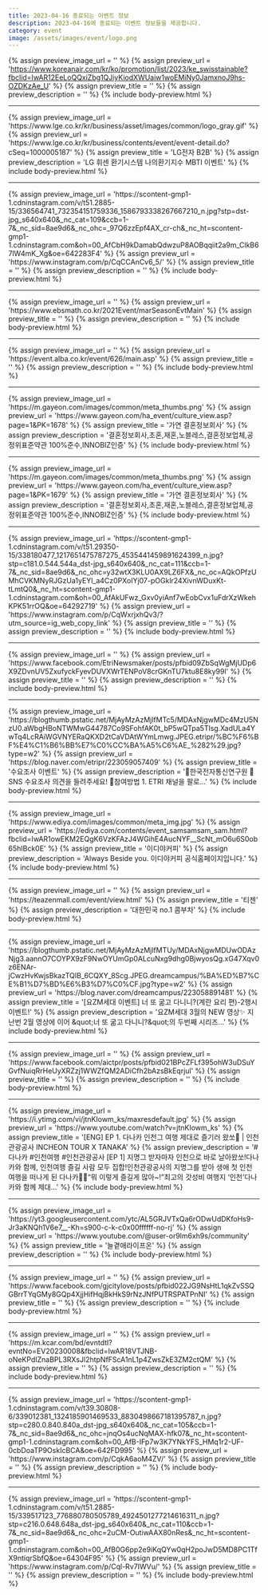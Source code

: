 ```yaml
---
title: 2023-04-16 종료되는 이벤트 정보
description: 2023-04-16에 종료되는 이벤트 정보들을 제공합니다.
category: event
image: /assets/images/event/logo.png
---
```

{% assign preview_image_url = '' %}
{% assign preview_url = 'https://www.koreanair.com/kr/ko/promotion/list/2023/ke_swisstainable?fbclid=IwAR12EeLoQQxiZbg1QJiyKiodXWUaiw1woEMiNy0JamxnoJ9hs-OZDKzAe_U' %}
{% assign preview_title = '' %}
{% assign preview_description = '' %}
{% include body-preview.html %}
<hr>{% assign preview_image_url = 'https://www.lge.co.kr/kr/business/asset/images/common/logo_gray.gif' %}
{% assign preview_url = 'https://www.lge.co.kr/kr/business/contents/event/event-detail.do?cSeq=1000005187' %}
{% assign preview_title = 'LG전자 B2B' %}
{% assign preview_description = 'LG 휘센 환기시스템 나의환기지수 MBTI 이벤트' %}
{% include body-preview.html %}
<hr>{% assign preview_image_url = 'https://scontent-gmp1-1.cdninstagram.com/v/t51.2885-15/336564741_732354151759336_1586793338267667210_n.jpg?stp=dst-jpg_s640x640&amp;_nc_cat=109&amp;ccb=1-7&amp;_nc_sid=8ae9d6&amp;_nc_ohc=_97Q6zzEpf4AX_cr-ch&amp;_nc_ht=scontent-gmp1-1.cdninstagram.com&amp;oh=00_AfCbH9kDamabQdwzuP8AOBqqiit2a9m_ClkB67lW4mK_Xg&amp;oe=642283F4' %}
{% assign preview_url = 'https://www.instagram.com/p/CqCCAnCv6_5/' %}
{% assign preview_title = '' %}
{% assign preview_description = '' %}
{% include body-preview.html %}
<hr>{% assign preview_image_url = '' %}
{% assign preview_url = 'https://www.ebsmath.co.kr/2021Event/marSeasonEvtMain' %}
{% assign preview_title = '' %}
{% assign preview_description = '' %}
{% include body-preview.html %}
<hr>{% assign preview_image_url = '' %}
{% assign preview_url = 'https://event.alba.co.kr/event/626/main.asp' %}
{% assign preview_title = '' %}
{% assign preview_description = '' %}
{% include body-preview.html %}
<hr>{% assign preview_image_url = 'https://m.gayeon.com/images/common/meta_thumbs.png' %}
{% assign preview_url = 'https://www.gayeon.com/ha_event/culture_view.asp?page=1&PK=1678' %}
{% assign preview_title = '가연 결혼정보회사' %}
{% assign preview_description = '결혼정보회사,초혼,재혼,노블레스,결혼정보업체,공정위표준약관 100%준수,INNOBIZ인증' %}
{% include body-preview.html %}
<hr>{% assign preview_image_url = 'https://m.gayeon.com/images/common/meta_thumbs.png' %}
{% assign preview_url = 'https://www.gayeon.com/ha_event/culture_view.asp?page=1&PK=1679' %}
{% assign preview_title = '가연 결혼정보회사' %}
{% assign preview_description = '결혼정보회사,초혼,재혼,노블레스,결혼정보업체,공정위표준약관 100%준수,INNOBIZ인증' %}
{% include body-preview.html %}
<hr>{% assign preview_image_url = 'https://scontent-gmp1-1.cdninstagram.com/v/t51.29350-15/338180477_1217651475787275_4535441459891624399_n.jpg?stp=c181.0.544.544a_dst-jpg_s640x640&amp;_nc_cat=111&amp;ccb=1-7&amp;_nc_sid=8ae9d6&amp;_nc_ohc=y32wtX3KLU0AX9LZ6FX&amp;_nc_oc=AQkOPfzUMhCVKMNyRJGzUa1yEYl_a4Cz0PXoIYj07-pOGklr24XivnWDuxKt-tLmtQ0&amp;_nc_ht=scontent-gmp1-1.cdninstagram.com&amp;oh=00_AfAkUFwz_Gxv0yiAnf7wEobCvx1uFdrXzWkehKPK51rrOQ&amp;oe=64292719' %}
{% assign preview_url = 'https://www.instagram.com/p/CqWxrjxhQv3/?utm_source=ig_web_copy_link' %}
{% assign preview_title = '' %}
{% assign preview_description = '' %}
{% include body-preview.html %}
<hr>{% assign preview_image_url = '' %}
{% assign preview_url = 'https://www.facebook.com/EtriNewsmaker/posts/pfbid09ZbSqWgMjUDp6X9ZDvnUV5ZxufyckFyevDUVXWrTENPoV8crGKnTU7ktu8E8ky99l' %}
{% assign preview_title = '' %}
{% assign preview_description = '' %}
{% include body-preview.html %}
<hr>{% assign preview_image_url = 'https://blogthumb.pstatic.net/MjAyMzAzMjlfMTc5/MDAxNjgwMDc4MzU5NzU0.aWbgHBoNTWMwG44787Co9SFohfAK0t_bP5wQTpa5Tlsg.XadULa4YwTq4LcRAiWGVNYERaQKXD2tCaVDAtWYmLmwg.JPEG.etripr/%BC%F6%BF%E4%C1%B6%BB%E7%C0%CC%BA%A5%C6%AE_%282%29.jpg?type=w2' %}
{% assign preview_url = 'https://blog.naver.com/etripr/223059057409' %}
{% assign preview_title = '수요조사 이벤트' %}
{% assign preview_description = '🎊한국전자통신연구원 🔎 SNS 수요조사 의견을 들려주세요! 📍참여방법 1. ETRI 채널을 팔로...' %}
{% include body-preview.html %}
<hr>{% assign preview_image_url = 'https://www.ediya.com/images/common/meta_img.jpg' %}
{% assign preview_url = 'https://ediya.com/contents/event_samsamsam_sam.html?fbclid=IwAR1owEKM2EQgK6VzKFAzJ4WGihE4AucNYF__ScNt_mO6u6S0ob65hIBck0E' %}
{% assign preview_title = '이디야커피' %}
{% assign preview_description = 'Always Beside you. 이디야커피 공식홈페이지입니다.' %}
{% include body-preview.html %}
<hr>{% assign preview_image_url = '' %}
{% assign preview_url = 'https://teazenmall.com/event/view.html' %}
{% assign preview_title = '티젠' %}
{% assign preview_description = '대한민국 no.1 콤부차' %}
{% include body-preview.html %}
<hr>{% assign preview_image_url = 'https://blogthumb.pstatic.net/MjAyMzAzMjlfMTUy/MDAxNjgwMDUwODAzNjg3.aannO7COYPX9zF9NwOYUmGp0ALcuNxg9dhg0BjwyosQg.xG47Xqv0z6ENAr-jCwzHvKwjsBkazTQIB_6CQXY_8Scg.JPEG.dreamcampus/%BA%ED%B7%CE%B1%D7%BD%E6%B3%D7%C0%CF.jpg?type=w2' %}
{% assign preview_url = 'https://blog.naver.com/dreamcampus/223058891481' %}
{% assign preview_title = '[요ZM세대 이벤트] 너 또 굶고 다니니?(계란 요리 편)-2행시 이벤트!' %}
{% assign preview_description = '요ZM세대 3월의 NEW 영상✨ 지난번 2월 영상에 이어 &amp;quot;너 또 굶고 다니니?&amp;quot;의 두번째 시리즈...' %}
{% include body-preview.html %}
<hr>{% assign preview_image_url = '' %}
{% assign preview_url = 'https://www.facebook.com/aictpr/posts/pfbid021BPcZFLf395ohW3uDSuYGvfNuiqRrHeUyXRZzj1WWZfQM2ADiCfh2bAzsBkEqrjul' %}
{% assign preview_title = '' %}
{% assign preview_description = '' %}
{% include body-preview.html %}
<hr>{% assign preview_image_url = 'https://i.ytimg.com/vi/jtnKIowm_ks/maxresdefault.jpg' %}
{% assign preview_url = 'https://www.youtube.com/watch?v=jtnKIowm_ks' %}
{% assign preview_title = '[ENG] EP 1. 다나카 인천그 여행 제대로 즐기러 왔쏘🚩 | 인천관광공사 INCHEON TOUR X TANAKA' %}
{% assign preview_description = '#다나카 #인천여행 #인천관광공사 [EP 1] 지명그 받자마자 인천으로 바로 날아왔쏘!다나카와 함께, 인천여행 즐길 사람 모두 집합!인천관광공사의 지명그를 받아 생애 첫 인천 여행을 떠나게 된 다나카🌹🌹“뭐 이렇게 즐길게 많아~!”최고의 갓성비 여행지 ‘인천’다나카와 함께 제대...' %}
{% include body-preview.html %}
<hr>{% assign preview_image_url = 'https://yt3.googleusercontent.com/ytc/AL5GRJVTxQa6rODwUdDKfoHs9-Jr3aKNQh1V6e7__-Kh=s900-c-k-c0x00ffffff-no-rj' %}
{% assign preview_url = 'https://www.youtube.com/@user-or9lm6xh9s/community' %}
{% assign preview_title = '늘곁애라이프온' %}
{% assign preview_description = '' %}
{% include body-preview.html %}
<hr>{% assign preview_image_url = '' %}
{% assign preview_url = 'https://www.facebook.com/gjcitylove/posts/pfbid022JG9NsHtL1qkZvSSQGBrrTYqGMy8GQp4XjjHifHqjBkHkS9rNzJNfPUTRSPATPnNl' %}
{% assign preview_title = '' %}
{% assign preview_description = '' %}
{% include body-preview.html %}
<hr>{% assign preview_image_url = '' %}
{% assign preview_url = 'https://m.kcar.com/bd/evntdtl?evntNo=EV20230008&fbclid=IwAR18VTJNB-oNeKPdIZnaBPL3RXsJl2htpNfFScA1nL1p4ZwsZkE3ZM2ctQM' %}
{% assign preview_title = '' %}
{% assign preview_description = '' %}
{% include body-preview.html %}
<hr>{% assign preview_image_url = 'https://scontent-gmp1-1.cdninstagram.com/v/t39.30808-6/339012381_1324185901469533_8830498667181395787_n.jpg?stp=c280.0.840.840a_dst-jpg_s640x640&amp;_nc_cat=105&amp;ccb=1-7&amp;_nc_sid=8ae9d6&amp;_nc_ohc=jnqOs4ucNqMAX-hfk07&amp;_nc_ht=scontent-gmp1-1.cdninstagram.com&amp;oh=00_AfB-IFp7w3K7YNkYFS_HMq1r2-UF-0cbDoaTP9OskIcBCA&amp;oe=642FD995' %}
{% assign preview_url = 'https://www.instagram.com/p/CqkA6aoM4ZV/' %}
{% assign preview_title = '' %}
{% assign preview_description = '' %}
{% include body-preview.html %}
<hr>{% assign preview_image_url = 'https://scontent-gmp1-1.cdninstagram.com/v/t51.2885-15/339517123_776880780505789_4924501277214616311_n.jpg?stp=c216.0.648.648a_dst-jpg_s640x640&amp;_nc_cat=110&amp;ccb=1-7&amp;_nc_sid=8ae9d6&amp;_nc_ohc=2uCM-OutiwAAX80nRes&amp;_nc_ht=scontent-gmp1-1.cdninstagram.com&amp;oh=00_AfB0G6pp2e9iKqQYw0qH2poJwD5MD8PC1TfX9ntiqrSbfQ&amp;oe=64304F95' %}
{% assign preview_url = 'https://www.instagram.com/p/Cql-Rv7IWVu/' %}
{% assign preview_title = '' %}
{% assign preview_description = '' %}
{% include body-preview.html %}